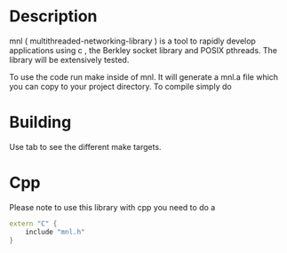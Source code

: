 # Description


mnl ( multithreaded-networking-library ) is a tool to rapidly develop applications using c , the Berkley socket library and POSIX pthreads. The library will be extensively tested.

To use the code run make inside of mnl. It will generate a mnl.a file which you can copy to your project directory. To compile simply do

# Building
Use tab to see the different make targets.

# Cpp

Please note to use this library with cpp you need to do a
```cpp
extern "C" {
	include "mnl.h"
}
```

